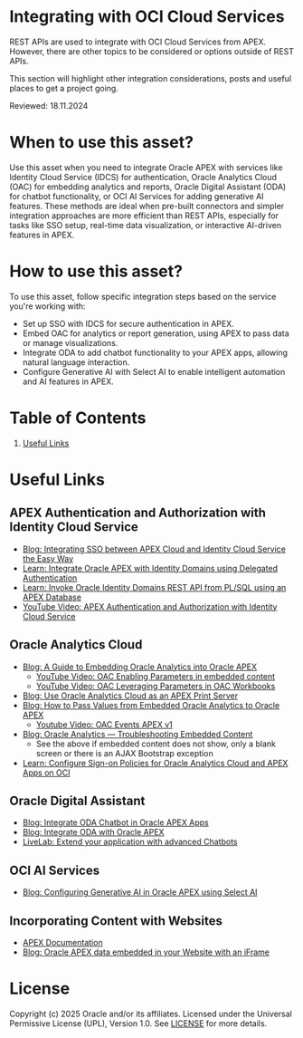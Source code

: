 # Integrating with OCI Cloud Services

REST APIs are used to integrate with OCI Cloud Services from APEX. However, there are other topics to be considered or options outside of REST APIs.

This section will highlight other integration considerations, posts and useful places to get a project going.

Reviewed: 18.11.2024

# When to use this asset?
Use this asset when you need to integrate Oracle APEX with services like Identity Cloud Service (IDCS) for authentication, Oracle Analytics Cloud (OAC) for embedding analytics and reports, Oracle Digital Assistant (ODA) for chatbot functionality, or OCI AI Services for adding generative AI features. These methods are ideal when pre-built connectors and simpler integration approaches are more efficient than REST APIs, especially for tasks like SSO setup, real-time data visualization, or interactive AI-driven features in APEX.


# How to use this asset?
To use this asset, follow specific integration steps based on the service you're working with:

- Set up SSO with IDCS for secure authentication in APEX.
- Embed OAC for analytics or report generation, using APEX to pass data or manage visualizations.
- Integrate ODA to add chatbot functionality to your APEX apps, allowing natural language interaction.
- Configure Generative AI with Select AI to enable intelligent automation and AI features in APEX.


# Table of Contents
 
1. [Useful Links](#useful-links)

# Useful Links

## APEX Authentication and Authorization with Identity Cloud Service

- [Blog: Integrating SSO between APEX Cloud and Identity Cloud Service the Easy Way](https://www.ateam-oracle.com/post/integrating-sso-between-apex-cloud-and-identity-cloud-service-the-easy-way)
- [Learn: Integrate Oracle APEX with Identity Domains using Delegated Authentication](https://docs.oracle.com/en/learn/apex-identitydomains-sso/index.html)
- [Learn: Invoke Oracle Identity Domains REST API from PL/SQL using an APEX Database](https://docs.oracle.com/en/learn/oci-iam-rest-api-apex-db/index.html)
- [YouTube Video: APEX Authentication and Authorization with Identity Cloud Service](https://youtu.be/25BhU1QQ5Jk?si=ieq60NukusI4SqMR)

## Oracle Analytics Cloud

- [Blog: A Guide to Embedding Oracle Analytics into Oracle APEX](https://medium.com/oracledevs/a-guide-to-embedding-oracle-analytics-into-oracle-application-express-apex-1799f6ba4626)
    - [YouTube Video: OAC Enabling Parameters in embedded content](https://youtu.be/PQQewy9SB2c)
    - [YouTube Video: OAC Leveraging Parameters in OAC Workbooks](https://youtu.be/2HYoKRe2LWo)
- [Blog: Use Oracle Analytics Cloud as an APEX Print Server](https://blogs.oracle.com/apex/post/apex-202-report-printing-use-oracle-analytics-cloud-as-a-print-server)
- [Blog: How to Pass Values from Embedded Oracle Analytics to Oracle APEX](https://medium.com/oracledevs/how-to-pass-values-from-embedded-oracle-analytics-to-oracle-apex-8d71b6aea00c)
    - [Youtube Video: OAC Events APEX v1](https://youtu.be/-yIN3cMQTP0)
- [Blog: Oracle Analytics — Troubleshooting Embedded Content](https://insight2action.medium.com/oracle-analytics-troubleshooting-embedded-content-20eccbc84f6c)
    - See the above if embedded content does not show, only a blank screen or there is an AJAX Bootstrap exception
- [Learn: Configure Sign-on Policies for Oracle Analytics Cloud and APEX Apps on OCI](https://docs.oracle.com/en/learn/sign-on-policies-for-oac-and-apex-apps/index.html#introduction)


## Oracle Digital Assistant

- [Blog: Integrate ODA Chatbot in Oracle APEX Apps](https://blogs.oracle.com/apex/post/integrating-an-oracle-digital-assistant-chatbot-in-to-your-oracle-apex-app)
- [Blog: Integrate ODA with Oracle APEX](https://blogs.oracle.com/digitalassistant/post/tech-exchange-integrate-oda-with-oracle-apex/)
- [LiveLab: Extend your application with advanced Chatbots](https://apexapps.oracle.com/pls/apex/r/dbpm/livelabs/view-workshop?wid=685)

## OCI AI Services

- [Blog: Configuring Generative AI in Oracle APEX using Select AI](https://blogs.oracle.com/apex/post/configuring-generative-ai-in-oracle-apex-using-select-ai)

## Incorporating Content with Websites

- [APEX Documentation](https://docs.oracle.com/en/database/oracle/apex/23.2/htmdb/about-incorporating-content-from-other-websites.html "About Incorporating Content from Other Websites")
- [Blog: Oracle APEX data embedded in your Website with an iFrame](https://medium.com/@Coggs/oracle-apex-data-embedded-in-your-website-with-an-iframe-7d648eb4b4a5)

# License

Copyright (c) 2025 Oracle and/or its affiliates.
Licensed under the Universal Permissive License (UPL), Version 1.0.
See [LICENSE](https://github.com/oracle-devrel/technology-engineering/blob/main/LICENSE) for more details.